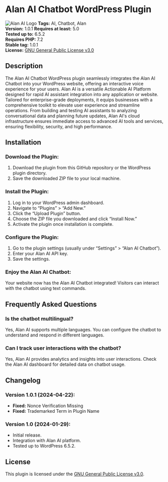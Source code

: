 # Alan AI Chatbot WordPress Plugin

![Alan AI Logo](https://assets-global.website-files.com/64ec3fc5bb945b48c0a37b1c/64ec859abeec7a9efe7eef25_logo.svg) 
**Tags:** AI, Chatbot, Alan  
**Version:** 1.0.1
**Requires at least:** 5.0  
**Tested up to:** 6.5.2  
**Requires PHP:** 7.2  
**Stable tag:** 1.0.1  
**License:** [GNU General Public License v3.0](https://www.gnu.org/licenses/gpl-3.0.html)

## Description

The Alan AI Chatbot WordPress plugin seamlessly integrates the Alan AI Chatbot into your WordPress website, offering an interactive voice experience for your users. Alan AI is a versatile Actionable AI Platform designed for rapid AI assistant integration into any application or website. Tailored for enterprise-grade deployments, it equips businesses with a comprehensive toolkit to elevate user experience and streamline operations. From building and testing AI assistants to analyzing conversational data and planning future updates, Alan AI's cloud infrastructure ensures immediate access to advanced AI tools and services, ensuring flexibility, security, and high performance.

## Installation

### Download the Plugin:
1. Download the plugin from this GitHub repository or the WordPress plugin directory.
2. Save the downloaded ZIP file to your local machine.

### Install the Plugin:
1. Log in to your WordPress admin dashboard.
2. Navigate to “Plugins” > “Add New.”
3. Click the “Upload Plugin” button.
4. Choose the ZIP file you downloaded and click “Install Now.”
5. Activate the plugin once installation is complete.

### Configure the Plugin:
1. Go to the plugin settings (usually under “Settings” > “Alan AI Chatbot”).
2. Enter your Alan AI API key.
3. Save the settings.

### Enjoy the Alan AI Chatbot:
Your website now has the Alan AI Chatbot integrated! Visitors can interact with the chatbot using text commands.

## Frequently Asked Questions

### Is the chatbot multilingual?
Yes, Alan AI supports multiple languages. You can configure the chatbot to understand and respond in different languages.

### Can I track user interactions with the chatbot?
Yes, Alan AI provides analytics and insights into user interactions. Check the Alan AI dashboard for detailed data on chatbot usage.

## Changelog

### Version 1.0.1 (2024-04-22):
- **Fixed:** Nonce Verification Missing
- **Fixed:** Trademarked Term in Plugin Name

### Version 1.0 (2024-01-29):
- Initial release.
- Integration with Alan AI platform.
- Tested up to WordPress 6.5.2.

## License

This plugin is licensed under the [GNU General Public License v3.0](https://www.gnu.org/licenses/gpl-3.0.html).
